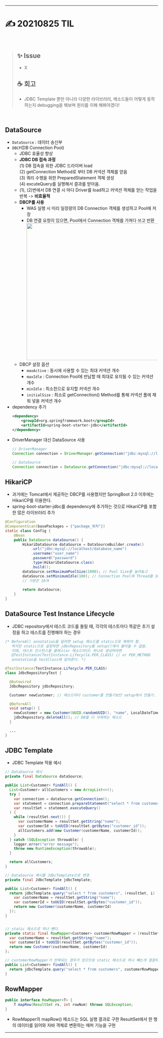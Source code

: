___
# ✍ 20210825 TIL

<br>

> ## ✨ Issue
> - X
> 
> ## ☕ 회고
> - JDBC Template 뿐만 아니라 다양한 라이브러리, 메소드들이 어떻게 동작하는지 debugging을 해보며 원리를 이해 해봐야겠다!

<br>

## DataSource
- `DataSource` : 데이터 송신부
- `DBCP`(DB Connection Pool)
  - JDBC 효율성 향상
  - **JDBC DB 접속 과정**  
    (1) DB 접속을 위한 JDBC 드라이버 load  
    (2) getConnection Method로 부터 DB 커넥션 객체를 얻음  
    (3) 쿼리 수행을 위한 PreparedStatement 객체 생성  
    (4) excuteQuery를 실행해서 결과를 받아옴.
  - (1), (2)번에서 DB 연결 시 마다 Driver를 load하고 커넥션 객체를 얻는 작업을 반복 -> **비효율적**
  - **DBCP를 사용**
    - WAS 실행 시 미리 일정량의 DB Connection 객체를 생성하고 Pool에 저장
    - DB 연결 요청이 있으면, Pool에서 Connection 객체를 가져다 쓰고 반환
      <img width="450px" src="https://img1.daumcdn.net/thumb/R1280x0/?scode=mtistory2&fname=http%3A%2F%2Fcfile10.uf.tistory.com%2Fimage%2F2321E63A589F1D5532AFBE">
  - DBCP 설정 옵션
    - `maxActive` : 동시에 사용할 수 있는 최대 커넥션 개수
    - `maxIdle` : Connection Pool에 반납할 때 최대로 유지될 수 있는 커넥션 개수
    - `minIdle` : 최소한으로 유지할 커넥션 개수
    - `initialSize` : 최소로 getConnection() Method를 통해 커넥션 풀에 채워 넣을 커넥션 개수
- dependency 추가
  ```xml
  <dependency>
      <groupId>org.springframework.boot</groupId>
      <artifactId>spring-boot-starter-jdbc</artifactId>
  </dependency>
  ```
- DriverManager 대신 DataSource 사용
  ```java
  // DriverManager
  Connection connection = DriverManager.getConnection("jdbc:mysql://localhost/database_name", "user_name", "password");
  
  // DataSource
  Connection connection = DataSource.getConnection("jdbc:mysql://localhost/database_name", "user_name", "password");
  ```
##

## HikariCP
- 과거에는 Tomcat에서 제공하는 DBCP를 사용했지만 SpringBoot 2.0 이후에는 HikariCP를 이용한다.
- spring-boot-starter-jdbc를 dependency에 추가하는 것으로 HikariCP를 포함한 많은 라이브러리 추가
```java
@Configuration
@ComponentScan(basePackages = {"package_위치"})
static class Config {
    @Bean
    public DataSource dataSource() {
        HikariDataSource dataSource = DataSourceBuilder.create()
            .url("jdbc:mysql://localhost/database_name")
            .username("user_name")
            .password("password")
            .type(HikariDataSource.class)
            .build();
        dataSource.setMaximumPoolSize(1000); // Pool Size를 늘려놓고
        dataSource.setMinimumIdle(100); // Connection Pool에 Thread를 100개 추가해서 필요할 때마다 할당
        // 기본은 10개
        
        return dataSource;
    }
}
```
##

## DataSource Test Instance Lifecycle
- JDBC repository에서 테스트 코드를 돌릴 때, 각각의 테스트마다 똑같은 초기 설정을 하고 테스트를 진행해야 하는 경우
```java
/* BeforeAll annotation을 달려면 setup 메소드를 static으로 해줘야 함.
   하지만 static으로 설정하면 jdbcRepository를 setup()에서 불러올 수 없음.
   이때, 테스트 인스턴스를 클래스(or 메소드마다) 하나로 생성하려면
   @TestInstance(TestInstance.Lifecycle.PER_CLASS) // or PER_METHOD
   annotation을 testClass에 달아준다. */

@TestInstance(TestInstance.Lifecycle.PER_CLASS)
class JdbcRepositoryTest {

  @Autowired
  JdbcRepository jdbcRepository;

  Customer newCustomer; // 메소드마다 customer를 만들기보단 setup에서 만들기.

  @BeforeAll
  void setup() {
    newCustomer = new Customer(UUID.randomUUID(), "name", LocalDateTime.now());
    jdbcRepository.deleteAll(); // DB를 다 삭제하는 메소드
  }

  ...
}
```
##

## JDBC Template
- JDBC Template 적용 예시
```java
// DataSource 예시
private final DataSource dataSource;

public List<Customer> findAll() {
  List<Customer> allCustomers = new ArrayList<>();
  try (
    var connection = dataSource.getConnection();
    var statement = connection.prepareStatement("select * from customers");
    var resultSet = statement.executeQuery()
  ) {
    while (resultSet.next()) {
      var customerName = resultSet.getString("name");
      var customerId = toUUID(resultSet.getBytes("customer_id"));
      allCustomers.add(new Customer(customerName, customerId));
    }
  } catch (SQLException throwable) {
    logger.error("error message");
    throw new RuntimeException(throwable);
  }

  return allCustomers;
}

// DataSource 예시를 JdbcTemplate으로 변경
private final JdbcTemplate jdbcTemplate;

public List<Customer> findAll() {
  return jdbcTemplate.query("select * from customers", (resultSet, i) -> {
    var customerName = resultSet.getString("name");
    var customerId = toUUID(resultSet.getBytes("customer_id"));
    return new Customer(customerName, customerId)
  });
}


// static 메소드로 하나 뺀다.
private static final RowMapper<Customer> customerRowMapper = (resultSet, i) -> {
  var customerName = resultSet.getString("name");
  var customerId = toUUID(resultSet.getBytes("customer_id"));
  return new Customer(customerName, customerId)
};

// customerRowMapper가 반복되는 경우가 있으므로 static 메소드로 하나 뺴는게 깔끔하다.
public List<Customer> findAll() {
  return jdbcTemplate.query("select * from customers", customerRowMapper);
}
```
##

## RowMapper
```java
public interface RowMapper<T> {
	T mapRow(ResultSet rs, int rowNum) throws SQLException;
}
```
- RowMapper의 mapRow() 메소드는 SQL 실행 결과로 구한 ResultSet에서 한 행의 데이터를 읽어와 자바 객체로 변환하는 매퍼 기능을 구현
___